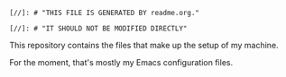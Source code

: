     
    [//]: # "THIS FILE IS GENERATED BY readme.org."
    
    [//]: # "IT SHOULD NOT BE MODIFIED DIRECTLY"

This repository contains the files that make up the setup of my machine.

For the moment, that's mostly my Emacs configuration files.

